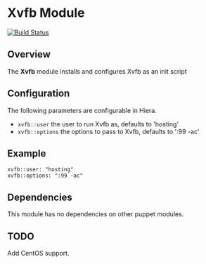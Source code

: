 # Xvfb Module
[![Build Status](https://travis-ci.org/Adaptavist/puppet-xvfb.svg?branch=master)](https://travis-ci.org/Adaptavist/puppet-xvfb)

## Overview

The **Xvfb** module installs and configures Xvfb as an init script

## Configuration

The following parameters are configurable in Hiera.

* `xvfb::user` the user to run Xvfb as, defaults to 'hosting'
* `xvfb::options` the options to pass to Xvfb, defaults to ':99 -ac'

## Example

```
xvfb::user: "hosting"
xvfb::options: ":99 -ac"
```

## Dependencies

This module has no dependencies on other puppet modules.

## TODO

Add CentOS support.